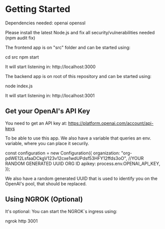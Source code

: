 # Getting Started

Dependencies needed: openai openssl

Please install the latest Node.js and fix all security/vulnerabilities needed (npm audit fix)

The frontend app is on "src" folder and can be started using:

cd src
npm start

It will start listening in: http://localhost:3000

The backend app is on root of this repository and can be started using:

node index.js

It will start listening in: http://localhost:3001

## Get your OpenAI's API Key

You need to get an API key at: https://platform.openai.com/account/api-keys

To be able to use this app. We also have a variable that queries an env. variable, where you can place it securily.

const configuration = new Configuration({
    organization: "org-pdWE12LsfaaDCkgV123v12cxe1wdUPdsf53HFY12ffds3oO", //YOUR RANDOM GENERATED UUID ORG ID
    apikey: process.env.OPENAI_API_KEY,
});

We also have a random generated UUID that is used to identify you on the OpenAI's pool, that should be replaced.

## Using NGROK (Optional)

It's optional: You can start the NGROK`s ingress using:

ngrok http 3001

